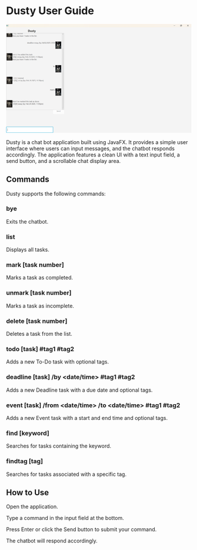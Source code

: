 # Dusty User Guide

![Ui.png](Ui.png)

Dusty is a chat bot application built using JavaFX. It provides a simple user interface where users can input messages, and the chatbot responds accordingly. The application features a clean UI with a text input field, a send button, and a scrollable chat display area.

## Commands

Dusty supports the following commands:

### bye
Exits the chatbot.

### list
Displays all tasks.

### mark [task number]
Marks a task as completed.

### unmark [task number]
Marks a task as incomplete.

### delete [task number]
Deletes a task from the list.

### todo [task] #tag1 #tag2
Adds a new To-Do task with optional tags.

### deadline [task]  /by <date/time> #tag1 #tag2
Adds a new Deadline task with a due date and optional tags.

### event [task]  /from <date/time> /to <date/time> #tag1 #tag2
Adds a new Event task with a start and end time and optional tags.

### find [keyword]
Searches for tasks containing the keyword.

### findtag [tag]
Searches for tasks associated with a specific tag.

## How to Use

Open the application.

Type a command in the input field at the bottom.

Press Enter or click the Send button to submit your command.

The chatbot will respond accordingly.
